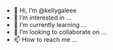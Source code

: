 - 👋 Hi, I’m @kellygaleee
- 👀 I’m interested in ...
- 🌱 I’m currently learning ...
- 💞️ I’m looking to collaborate on ...
- 📫 How to reach me ...

<!---
kellygaleee/kellygaleee is a ✨ special ✨ repository because its `README.md` (this file) appears on your GitHub profile.
You can click the Preview link to take a look at your changes.
--->
